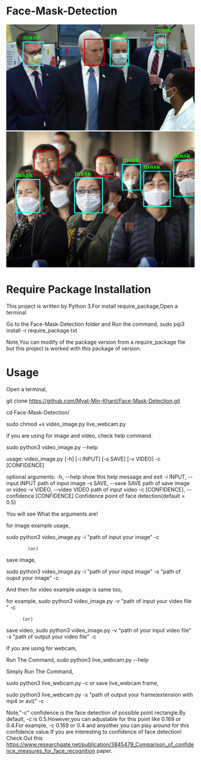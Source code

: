 # Face-Mask-Detection

<img src="test_img/test_3.jpg" width=600>
<img src="test_img/test_image_2.jpg" width=600>


# Require Package Installation 
This project is written by Python 3.For install require_package,Open a terminal 

Go to the Face-Mask-Detection folder and Run the command, sudo pip3 install -r require_package.txt 

Note,You can modify of the package version from a require_package file but this project is worked with this package of version.

# Usage 

Open a terminal,

git clone https://github.com/Myat-Min-Khant/Face-Mask-Detection.git

cd Face-Mask-Detection/

sudo chmod +x video_image.py live_webcam.py 

if you are using for image and video, check help command.

sudo python3 video_image.py --help

usage: video_image.py [-h] [-i INPUT] [-s SAVE] [-v VIDEO] -c [CONFIDENCE]

optional arguments:
  -h, --help            show this help message and exit
  -i INPUT, --input INPUT
                        path of input image
  -s SAVE, --save SAVE  path of save image or video
  -v VIDEO, --video VIDEO
                        path of input video
  -c [CONFIDENCE], --confidence [CONFIDENCE]
                        Confidence point of face detection(default = 0.5)
                      
You will see What the arguments are!

for image example usage,
  
  sudo python3 video_image.py -i "path of input your image" -c
  
            (or)
     
  save image,
  
  sudo python3 video_image.py -i "path of your input image" -s "path of ouput your image" -c 
 
And then for video example usage  is same too,

  for example, 
   sudo python3 video_image.py -v "path of  input your video file " -c
   
          (or)
          
   save video, 
   sudo python3 video_image.py -v "path of your input video file" -s "path of output your video file" -c 
   


If you are using for webcam, 

Run The Command, sudo python3 live_webcam.py --help 

Simply Run The Command, 
 
 sudo python3 live_webcam.py  -c
        or 
 save live_webcam frame,
 
 sudo python3 live_webcam.py -s "path of output  your frame(extension with mp4 or avi)" -c 
 
 
 Note,"-c" confidence is the face detection of possible point rectangle.By default, -c is 0.5.However,you can adjustable for this point like 0.169 or 0.4.For example, -c 0.169 or 0.4 and anyother you can play around for this confidence value.If you are interesting to confidence of face detection! Check Out  this https://www.researchgate.net/publication/3845479_Comparison_of_confidence_measures_for_face_recognition paper.


 
   
   
   

  

 




